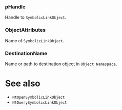 ### pHandle

Handle to `SymbolicLinkObject`.

### ObjectAttributes

Name of `SymbolicLinkObject`.

### DestinationName

Name or path to destination object in `Object Namespace`.

# See also

* `NtOpenSymbolicLinkObject`
* `NtQuerySymbolicLinkObject`
